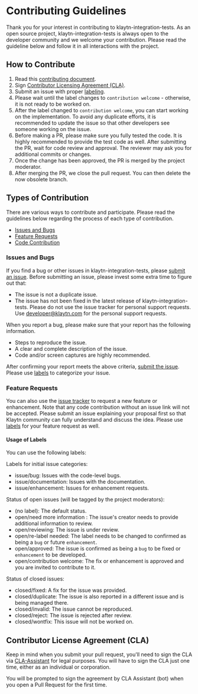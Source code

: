 # Contributing Guidelines

Thank you for your interest in contributing to klaytn-integration-tests. As an open source project, klaytn-integration-tests is always open to the developer community and we welcome your contribution. Please read the guideline below and follow it in all interactions with the project.

## How to Contribute

1. Read this [contributing document](./CONTRIBUTING.md).
2. Sign [Contributor Licensing Agreement (CLA)](#contributor-license-agreement-cla).
3. Submit an issue with proper [labeling](#usage-of-labels).
4. Please wait until the label changes to `contribution welcome` - otherwise, it is not ready to be worked on.
5. After the label changed to `contribution welcome`, you can start working on the implementation. To avoid any duplicate efforts, it is recommended to update the issue so that other developers see someone working on the issue.
6. Before making a PR, please make sure you fully tested the code. It is highly recommended to provide the test code as well. After submitting the PR, wait for code review and approval. The reviewer may ask you for additional commits or changes.
7. Once the change has been approved, the PR is merged by the project moderator.
8. After merging the PR, we close the pull request. You can then delete the now obsolete branch.

## Types of Contribution
There are various ways to contribute and participate. Please read the guidelines below regarding the process of each type of contribution.

-   [Issues and Bugs](#issues-and-bugs)
-   [Feature Requests](#feature-requests)
-   [Code Contribution](#code-contribution)

### Issues and Bugs

If you find a bug or other issues in klaytn-integration-tests, please [submit an issue](https://github.com/klaytn/klaytn-integration-tests/issues). Before submitting an issue, please invest some extra time to figure out that:

- The issue is not a duplicate issue.
- The issue has not been fixed in the latest release of klaytn-integration-tests.
Please do not use the issue tracker for personal support requests. Use developer@klaytn.com for the personal support requests.

When you report a bug, please make sure that your report has the following information.
- Steps to reproduce the issue.
- A clear and complete description of the issue.
- Code and/or screen captures are highly recommended.

After confirming your report meets the above criteria, [submit the issue](https://github.com/klaytn/klaytn-integration-tests/issues). Please use [labels](#usage-of-labels) to categorize your issue.

### Feature Requests

You can also use the [issue tracker](https://github.com/klaytn/klaytn-integration-tests/issues) to request a new feature or enhancement. Note that any code contribution without an issue link will not be accepted. Please submit an issue explaining your proposal first so that Klaytn community can fully understand and discuss the idea. Please use [labels](#usage-of-labels) for your feature request as well.

#### Usage of Labels

You can use the following labels:

Labels for initial issue categories:

- issue/bug: Issues with the code-level bugs.
- issue/documentation: Issues with the documentation.
- issue/enhancement: Issues for enhancement requests.

Status of open issues (will be tagged by the project moderators):

- (no label): The default status.
- open/need more information : The issue's creator needs to provide additional information to review.
- open/reviewing: The issue is under review.
- open/re-label needed: The label needs to be changed to confirmed as being a `bug` or future `enhancement`.
- open/approved: The issue is confirmed as being a `bug` to be fixed or `enhancement` to be developed.
- open/contribution welcome: The fix or enhancement is approved and you are invited to contribute to it.

Status of closed issues:

- closed/fixed: A fix for the issue was provided.
- closed/duplicate: The issue is also reported in a different issue and is being managed there.
- closed/invalid: The issue cannot be reproduced.
- closed/reject: The issue is rejected after review.
- closed/wontfix: This issue will not be worked on.

## Contributor License Agreement (CLA)

Keep in mind when you submit your pull request, you'll need to sign the CLA via [CLA-Assistant](https://cla-assistant.io/klaytn/klaytn-integration-tests) for legal purposes. You will have to sign the CLA just one time, either as an individual or corporation.

You will be prompted to sign the agreement by CLA Assistant (bot) when you open a Pull Request for the first time.
